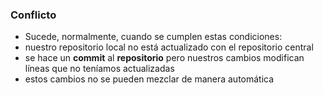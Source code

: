 ### Conflicto

* Sucede, normalmente, cuando se cumplen estas condiciones:
 * nuestro repositorio local no está actualizado con el repositorio central
 * se hace un **commit** al **repositorio** pero nuestros cambios modifican líneas que no teníamos actualizadas
 * estos cambios no se pueden mezclar de manera automática
